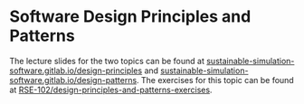 # Software Design Principles and Patterns

The lecture slides for the two topics can be found at
[sustainable-simulation-software.gitlab.io/design-principles](https://sustainable-simulation-software.gitlab.io/course-material/slides/design_principles/index.html#/title-slide) and
[sustainable-simulation-software.gitlab.io/design-patterns](https://sustainable-simulation-software.gitlab.io/course-material/slides/design_patterns/index.html#/title-slide).
The exercises for this topic can be found at [RSE-102/design-principles-and-patterns-exercises](https://github.com/RSE-102/design-principles-and-patterns-exercises).
